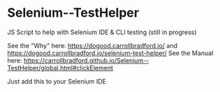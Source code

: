 # Selenium--TestHelper

JS Script to help with Selenium IDE &amp; CLI testing (still in progress)

See the "Why" here: https://dogood.carrollbradford.io/ and https://dogood.carrollbradford.io/selenium-test-helper/
See the Manual here: https://carrollbradford.github.io/Selenium--TestHelper/global.html#clickElement

Just add this to your Selenium IDE
